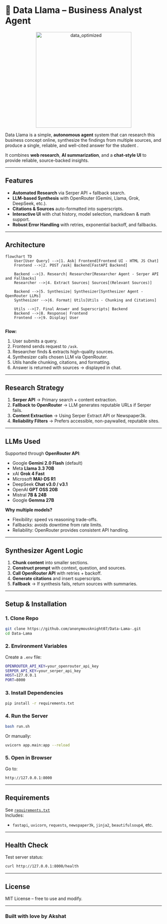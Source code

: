 # 🦙 Data Llama – Business Analyst Agent

<p align="center">
  <img src="https://github.com/user-attachments/assets/02f1e1e9-68dc-479f-a99e-fdf5c6b6903b" alt="data_optimized" width="307" height="307" />
</p>

Data Llama is a simple, **autonomous agent** system that can research this business  concept online, synthesize the findings from multiple sources, and produce a single, reliable, 
and well-cited answer for the student .

It combines **web research**, **AI summarization**, and a **chat-style UI** to provide reliable, source-backed insights.

---

## Features
- **Automated Research** via Serper API + fallback search.  
- **LLM-based Synthesis** with OpenRouter (Gemini, Llama, Grok, DeepSeek, etc.).  
- **Citations & Sources** auto-formatted into superscripts.  
-  **Interactive UI** with chat history, model selection, markdown & math support.  
-  **Robust Error Handling** with retries, exponential backoff, and fallbacks.  

---

## Architecture

```mermaid
flowchart TD
    User[User Query] -->|1. Ask| Frontend[Frontend UI - HTML JS Chat]
    Frontend -->|2. POST /ask| Backend[FastAPI Backend]

    Backend -->|3. Research| Researcher[Researcher Agent - Serper API and Fallbacks]
    Researcher -->|4. Extract Sources| Sources[(Relevant Sources)]

    Backend -->|5. Synthesize| Synthesizer[Synthesizer Agent - OpenRouter LLMs]
    Synthesizer -->|6. Format| Utils[Utils - Chunking and Citations]

    Utils -->|7. Final Answer and Superscripts| Backend
    Backend -->|8. Response| Frontend
    Frontend -->|9. Display| User


```

**Flow:**  
1. User submits a query.  
2. Frontend sends request to `/ask`.  
3. Researcher finds & extracts high-quality sources.  
4. Synthesizer calls chosen LLM via OpenRouter.  
5. Utils handle chunking, citations, and formatting.  
6. Answer is returned with sources → displayed in chat.  

---

##  Research Strategy
1. **Serper API** → Primary search + content extraction.  
2. **Fallback to OpenRouter** → LLM generates reputable URLs if Serper fails.  
3. **Content Extraction** → Using Serper Extract API or Newspaper3k.  
4. **Reliability Filters** → Prefers accessible, non-paywalled, reputable sites.  

---

## LLMs Used
Supported through **OpenRouter API**:

- Google **Gemini 2.0 Flash** (default)  
- Meta **Llama 3.3 70B**  
- xAI **Grok 4 Fast**  
- Microsoft **MAI-DS R1**  
- DeepSeek **Chat v3.0 / v3.1**  
- OpenAI **GPT OSS 20B**  
- Mistral **7B & 24B**  
- Google **Gemma 27B**  

**Why multiple models?**  
- Flexibility: speed vs reasoning trade-offs.  
- Fallbacks: avoids downtime from rate limits.  
- Reliability: OpenRouter provides consistent API handling.  

---

## Synthesizer Agent Logic
1. **Chunk content** into smaller sections.  
2. **Construct prompt** with context, question, and sources.  
3. **Call OpenRouter API** with retries + backoff.  
4. **Generate citations** and insert superscripts.  
5. **Fallback** → If synthesis fails, return sources with summaries.  

---

## Setup & Installation

### 1. Clone Repo
```bash
git clone https://github.com/anonymousknight07/Data-Lama-.git
cd Data-Lama
```

### 2. Environment Variables
Create a `.env` file:
```bash
OPENROUTER_API_KEY=your_openrouter_api_key
SERPER_API_KEY=your_serper_api_key
HOST=127.0.0.1
PORT=8000
```

### 3. Install Dependencies
```bash
pip install -r requirements.txt
```

### 4. Run the Server
```bash
bash run.sh
```
Or manually:
```bash
uvicorn app.main:app --reload
```

### 5. Open in Browser
Go to:
```
http://127.0.0.1:8000
```

---

## Requirements
See [`requirements.txt`](requirements.txt)  
Includes:
- `fastapi`, `uvicorn`, `requests`, `newspaper3k`, `jinja2`, `beautifulsoup4`, etc.  

---

## Health Check
Test server status:
```bash
curl http://127.0.0.1:8000/health
```

---

##  License
MIT License – free to use and modify.  

---

###  Built with love by Akshat
